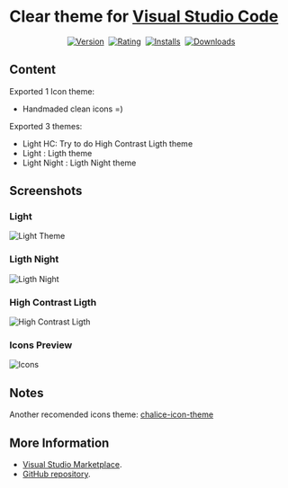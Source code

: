 # Clear theme for [Visual Studio Code](http://code.visualstudio.com)

<p align="center">
    <a href="https://marketplace.visualstudio.com/items?itemName=danibram.theme-clear"><img src="https://vsmarketplacebadges.dev/version-short/danibram.theme-clear.svg?style=for-the-badge&colorA=333&colorB=22863A&label=VERSION" alt="Version"></a>&nbsp;
    <a href="https://marketplace.visualstudio.com/items?itemName=danibram.theme-clear"><img src="https://vsmarketplacebadges.dev/rating-short/danibram.theme-clear.svg?style=for-the-badge&colorA=333&colorB=22863A&label=Rating" alt="Rating"></a>&nbsp;
    <a href="https://marketplace.visualstudio.com/items?itemName=danibram.theme-clear"><img src="https://vsmarketplacebadges.dev/installs-short/danibram.theme-clear.svg?style=for-the-badge&colorA=333&colorB=22863A&label=Installs" alt="Installs"></a>&nbsp;
    <a href="https://marketplace.visualstudio.com/items?itemName=danibram.theme-clear"><img src="https://vsmarketplacebadges.dev/downloads-short/danibram.theme-clear.svg?style=for-the-badge&colorA=333&colorB=22863A&label=Downloads" alt="Downloads"></a>
</p>

## Content

Exported 1 Icon theme:

- Handmaded clean icons =)

Exported 3 themes:

- Light HC: Try to do High Contrast Ligth theme
- Light : Ligth theme
- Light Night : Ligth Night theme

## Screenshots

### Light

![Light Theme](https://raw.githubusercontent.com/danibram/vscode-clear-theme/master/light.png)

### Ligth Night

![Ligth Night](https://raw.githubusercontent.com/danibram/vscode-clear-theme/master/light-night.png)

### High Contrast Ligth

![High Contrast Ligth](https://raw.githubusercontent.com/danibram/vscode-clear-theme/master/light-hc.png)

### Icons Preview

![Icons](https://raw.githubusercontent.com/danibram/vscode-clear-theme/master/Icons.png)

## Notes

Another recomended icons theme: [chalice-icon-theme](https://github.com/artlaman/chalice-icon-theme)

## More Information

- [Visual Studio Marketplace](https://marketplace.visualstudio.com/items?itemName=danibram.theme-clear).
- [GitHub repository](https://github.com/danibram/vscode-clear-theme).
